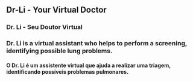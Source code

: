 ## Dr-Li - Your Virtual Doctor
### Dr. Li - Seu Doutor Virtual

### Dr. Li is a virtual assistant who helps to perform a screening, identifying possible lung problems.
#### O Dr. Li é um assistente virtual que ajuda a realizar uma triagem, identificando possíveis problemas pulmonares.

